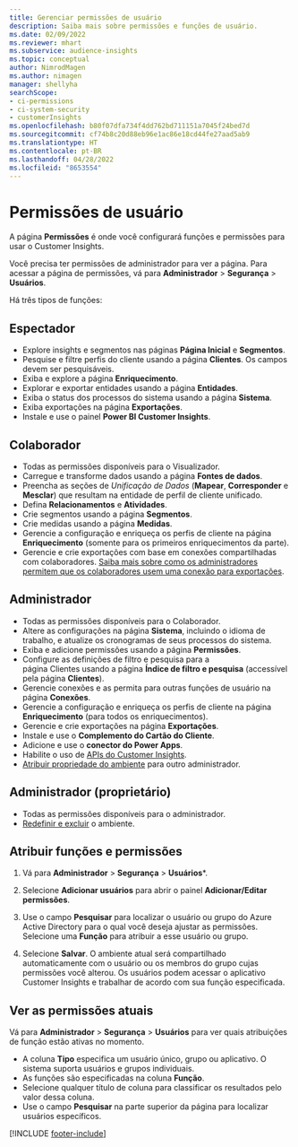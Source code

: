 ```yaml
---
title: Gerenciar permissões de usuário
description: Saiba mais sobre permissões e funções de usuário.
ms.date: 02/09/2022
ms.reviewer: mhart
ms.subservice: audience-insights
ms.topic: conceptual
author: NimrodMagen
ms.author: nimagen
manager: shellyha
searchScope:
- ci-permissions
- ci-system-security
- customerInsights
ms.openlocfilehash: b80f07dfa734f4dd762bd711151a7045f24bed7d
ms.sourcegitcommit: cf74b8c20d88eb96e1ac86e18cd44fe27aad5ab9
ms.translationtype: HT
ms.contentlocale: pt-BR
ms.lasthandoff: 04/28/2022
ms.locfileid: "8653554"
---
```

# <a name="user-permissions"></a>Permissões de usuário

A página **Permissões** é onde você configurará funções e permissões para usar o Customer Insights.

Você precisa ter permissões de administrador para ver a página. Para acessar a página de permissões, vá para **Administrador** > **Segurança** > **Usuários**.

Há três tipos de funções:

## <a name="viewer"></a>Espectador

- Explore insights e segmentos nas páginas **Página Inicial** e **Segmentos**.
- Pesquise e filtre perfis do cliente usando a página **Clientes**. Os campos devem ser pesquisáveis.
- Exiba e explore a página **Enriquecimento**.
- Explorar e exportar entidades usando a página **Entidades**.
- Exiba o status dos processos do sistema usando a página **Sistema**.
- Exiba exportações na página **Exportações**.
- Instale e use o painel **Power BI Customer Insights**.

## <a name="contributor"></a>Colaborador

- Todas as permissões disponíveis para o Visualizador.
- Carregue e transforme dados usando a página **Fontes de dados**.
- Preencha as seções de *Unificação de Dados* (**Mapear**, **Corresponder** e **Mesclar**) que resultam na entidade de perfil de cliente unificado.
- Defina **Relacionamentos** e **Atividades**.
- Crie segmentos usando a página **Segmentos**.
- Crie medidas usando a página **Medidas**.
- Gerencie a configuração e enriqueça os perfis de cliente na página **Enriquecimento** (somente para os primeiros enriquecimentos da parte).
- Gerencie e crie exportações com base em conexões compartilhadas com colaboradores. [Saiba mais sobre como os administradores permitem que os colaboradores usem uma conexão para exportações](connections.md#allow-contributors-to-use-a-connection-for-exports).

## <a name="admin"></a>Administrador

- Todas as permissões disponíveis para o Colaborador.
- Altere as configurações na página **Sistema**, incluindo o idioma de trabalho, e atualize os cronogramas de seus processos do sistema.
- Exiba e adicione permissões usando a página **Permissões**.
- Configure as definições de filtro e pesquisa para a página Clientes usando a página **Índice de filtro e pesquisa** (accessível pela página **Clientes**).
- Gerencie conexões e as permita para outras funções de usuário na página **Conexões**.
- Gerencie a configuração e enriqueça os perfis de cliente na página **Enriquecimento** (para todos os enriquecimentos).
- Gerencie e crie exportações na página **Exportações**.
- Instale e use o **Complemento do Cartão do Cliente**.
- Adicione e use o **conector do Power Apps**.
- Habilite o uso de [APIs do Customer Insights](apis.md).
- [Atribuir propriedade do ambiente](manage-environments.md#change-the-owner-of-an-environment) para outro administrador.

## <a name="admin-owner"></a>Administrador (proprietário)

- Todas as permissões disponíveis para o administrador.
- [Redefinir e excluir](manage-environments.md#reset-an-existing-environment) o ambiente.

## <a name="assign-roles-and-permissions"></a>Atribuir funções e permissões

1. Vá para **Administrador** > **Segurança** > **Usuários***.

1. Selecione **Adicionar usuários** para abrir o painel **Adicionar/Editar permissões**.

1. Use o campo **Pesquisar** para localizar o usuário ou grupo do Azure Active Directory para o qual você deseja ajustar as permissões. Selecione uma **Função** para atribuir a esse usuário ou grupo.

1. Selecione **Salvar**. O ambiente atual será compartilhado automaticamente com o usuário ou os membros do grupo cujas permissões você alterou. Os usuários podem acessar o aplicativo Customer Insights e trabalhar de acordo com sua função especificada.

## <a name="view-current-permissions"></a>Ver as permissões atuais

Vá para **Administrador** > **Segurança** > **Usuários** para ver quais atribuições de função estão ativas no momento.

- A coluna **Tipo** especifica um usuário único, grupo ou aplicativo. O sistema suporta usuários e grupos individuais.
- As funções são especificadas na coluna **Função**.
- Selecione qualquer título de coluna para classificar os resultados pelo valor dessa coluna.
- Use o campo **Pesquisar** na parte superior da página para localizar usuários específicos.


[!INCLUDE [footer-include](includes/footer-banner.md)]
